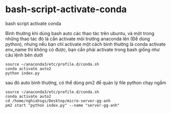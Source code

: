 # bash-script-activate-conda
bash script activate conda


Bình thường khi dùng bash auto các thao tác trên ubuntu, và một trong những thao tác đó là cần activate môi trường anaconda lên (Để dùng python), nhưng nếu bạn chỉ activate một cách bình thường  là conda activate env_name thì không có được, bạn cần phải activate trong bash giống như câu lệnh bên dưới
```
source ~/anaconda3/etc/profile.d/conda.sh
conda activate auto2
python index.py
```

sau đó auto bình thường, có thể dùng pm2 để quản lý file python chạy ngầm

```
source ~/anaconda3/etc/profile.d/conda.sh
conda activate auto2
cd /home/nghiahsgs/Desktop/micro-server-gg-anh
pm2 start "python index.py" --name "server-gg-anh"
```
